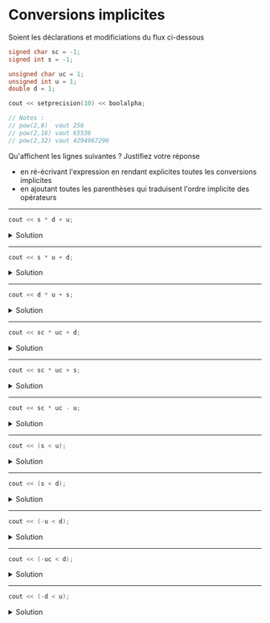 # Conversions implicites 

Soient les déclarations et modificiations du flux ci-dessous 

~~~cpp 
signed char sc = -1;
signed int s = -1;

unsigned char uc = 1;
unsigned int u = 1;
double d = 1;

cout << setprecision(10) << boolalpha;

// Notes : 
// pow(2,8)  vaut 256
// pow(2,16) vaut 65536
// pow(2,32) vaut 4294967296
~~~

Qu'affichent les lignes suivantes ? Justifiez votre réponse
- en ré-écrivant l'expression en rendant explicites toutes les conversions implicites
- en ajoutant toutes les parenthèses qui traduisent l'ordre implicite des opérateurs

---

~~~cpp
cout << s * d + u;
~~~

<details>
<summary>Solution</summary>

`0`

équivalent à `((double(-1) * 1.) + double(1u))`
</details>

---

~~~cpp
cout << s * u + d;
~~~

<details>
<summary>Solution</summary>

`4294967296`

équivalent à `(double(unsigned(-1) * 1u) + 1.)`
</details>

---

~~~cpp
cout << d * u + s;
~~~

<details>
<summary>Solution</summary>

`0`

équivalent à `((1. * double(1u)) + double(-1))`
</details>

---

~~~cpp
cout << sc * uc + d;
~~~

<details>
<summary>Solution</summary>

`0`

équivalent à `(double(int(-1) * int(1)) + 1.)`
</details>

---

~~~cpp
cout << sc * uc + s;
~~~

<details>
<summary>Solution</summary>

`-2`

équivalent à `(((int(-1) * int(1u)) + -1)`
</details>

---

~~~cpp
cout << sc * uc - u;
~~~

<details>
<summary>Solution</summary>

`4294967294`

équivalent à `(unsigned(int(-1) * int(1u)) - 1u)`
</details>

---

~~~cpp
cout << (s < u);
~~~

<details>
<summary>Solution</summary>

`false`

équivalent à `(unsigned(-1) < 1u)` avec `unsigned(-1)` qui vaut `4294967295`
</details>

---

~~~cpp
cout << (s < d);
~~~

<details>
<summary>Solution</summary>

`true`

équivalent à `(double(-1) < 1.)`
</details>

---

~~~cpp
cout << (-u < d);
~~~

<details>
<summary>Solution</summary>

`false`

équivalent à `(double(-1u) < 1)` avec `-1u` qui vaut `4294967295`
</details>

---

~~~cpp
cout << (-uc < d);
~~~

<details>
<summary>Solution</summary>

`true`

équivalent à `(double(-int(1)) < 1.)`
</details>

---

~~~cpp
cout << (-d < u);
~~~

<details>
<summary>Solution</summary>

`true`

équivalent à `(-1. < double(1u))`
</details>



